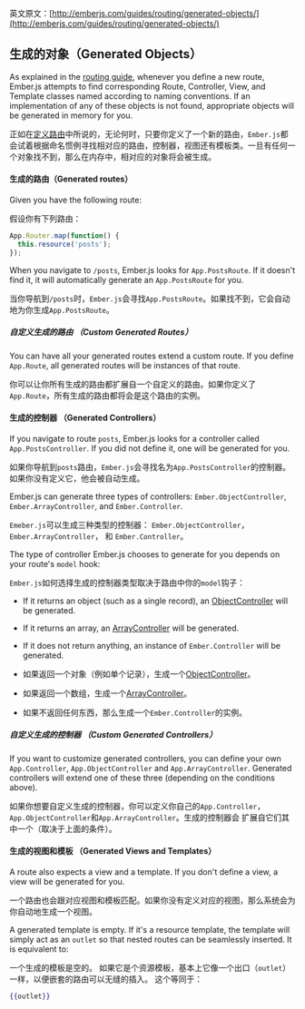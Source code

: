 英文原文：[http://emberjs.com/guides/routing/generated-objects/](http://emberjs.com/guides/routing/generated-objects/)

## 生成的对象（Generated Objects）

As explained in the [routing guide][1], whenever you define a new route,
Ember.js attempts to find corresponding Route, Controller, View, and Template
classes named according to naming conventions. If an implementation of any of
these objects is not found, appropriate objects will be generated in memory for you.

正如在[定义路由][1]中所说的，无论何时，只要你定义了一个新的路由，`Ember.js`都会试着根据命名惯例寻找相对应的路由，控制器，视图还有模板类。一旦有任何一个对象找不到，那么在内存中，相对应的对象将会被生成。

[1]: /guides/routing/defining-your-routes

#### 生成的路由（Generated routes）

Given you have the following route:

假设你有下列路由：

```javascript
App.Router.map(function() {
  this.resource('posts');
});
```

When you navigate to `/posts`, Ember.js looks for `App.PostsRoute`.
If it doesn't find it, it will automatically generate an `App.PostsRoute` for you.

当你导航到`/posts`时，`Ember.js`会寻找`App.PostsRoute`。如果找不到，它会自动地为你生成`App.PostsRoute`。


##### 自定义生成的路由 （Custom Generated Routes）
You can have all your generated routes extend a custom route.  If you define `App.Route`,
all generated routes will be instances of that route.

你可以让你所有生成的路由都扩展自一个自定义的路由。如果你定义了`App.Route`，所有生成的路由都将会是这个路由的实例。


#### 生成的控制器 （Generated Controllers）

If you navigate to route `posts`, Ember.js looks for a controller called `App.PostsController`.
If you did not define it, one will be generated for you.

如果你导航到`posts`路由，`Ember.js`会寻找名为`App.PostsController`的控制器。如果你没有定义它，他会被自动生成。

Ember.js can generate three types of controllers:
`Ember.ObjectController`, `Ember.ArrayController`, and `Ember.Controller`.

`Emeber.js`可以生成三种类型的控制器：
`Ember.ObjectController`， `Ember.ArrayController`， 和 `Ember.Controller`。

The type of controller Ember.js chooses to generate for you depends on your route's
`model` hook:

`Ember.js`如何选择生成的控制器类型取决于路由中你的`model`钩子：

- If it returns an object (such as a single record), an [ObjectController][2] will be generated.
- If it returns an array, an [ArrayController][3] will be generated.
- If it does not return anything, an instance of `Ember.Controller` will be generated.

- 如果返回一个对象（例如单个记录），生成一个[ObjectController][2]。
- 如果返回一个数组，生成一个[ArrayController][3]。
- 如果不返回任何东西，那么生成一个`Ember.Controller`的实例。


[2]: /guides/controllers/representing-a-single-model-with-objectcontroller
[3]: /guides/controllers/representing-multiple-models-with-arraycontroller


#####  自定义生成的控制器 （Custom Generated Controllers）

If you want to customize generated controllers, you can define your own `App.Controller`, `App.ObjectController`
and `App.ArrayController`.  Generated controllers will extend one of these three (depending on the conditions above).

如果你想要自定义生成的控制器，你可以定义你自己的`App.Controller`，`App.ObjectController`和`App.ArrayController`。生成的控制器会
扩展自它们其中一个（取决于上面的条件）。


#### 生成的视图和模板 （Generated Views and Templates）

A route also expects a view and a template.  If you don't define a view,
a view will be generated for you.

一个路由也会跟对应视图和模板匹配。如果你没有定义对应的视图，那么系统会为你自动地生成一个视图。

A generated template is empty.
If it's a resource template, the template will simply act
as an `outlet` so that nested routes can be seamlessly inserted.  It is equivalent to:

一个生成的模板是空的。
如果它是个资源模板，基本上它像一个出口（`outlet`）一样，以便嵌套的路由可以无缝的插入。
这个等同于：

```handlebars
{{outlet}}
```



